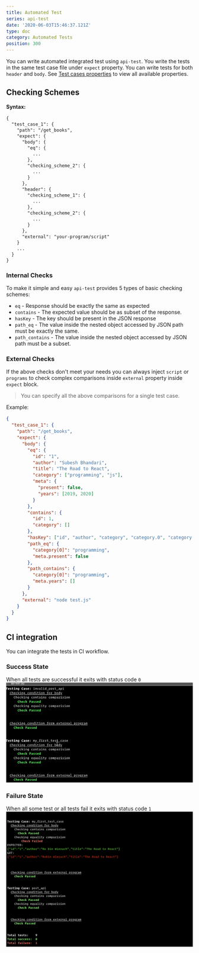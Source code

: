 ```yaml
---
title: Automated Test
series: api-test
date: '2020-06-03T15:46:37.121Z'
type: doc
category: Automated Tests
position: 300
---
```


You can write automated integrated test using `api-test`. You write the tests in the same test case file under `expect` property. You can write tests for both `header` and `body`. See [Test cases properties](/api-test/test-file-definition#test-cases-attributes) to view all available properties.

## Checking Schemes

**Syntax:**

```json{4-21}
{
  "test_case_1": {
    "path": "/get_books",
    "expect": {
      "body": {
        "eq": {
          ...
        },
        "checking_scheme_2": {
          ...
        }
      },
      "header": {
        "checking_scheme_1": {
          ...
        },
        "checking_scheme_2": {
          ...
        }
      },
      "external": "your-program/script"
    }
    ...
  }
}
```

### Internal Checks

To make it simple and easy `api-test` provides 5 types of basic checking schemes:

- `eq` - Response should be exactly the same as expected
- `contains` - The expected value should be as subset of the response.
- `hasKey` - The key should be present in the JSON response
- `path_eq` - The value inside the nested object accessed by JSON path must be exactly the same.
- `path_contains` - The value inside the nested object accessed by JSON path must be a subset.

### External Checks

If the above checks don't meet your needs you can always inject `script` or `programs` to check complex comparisons inside `external` property inside `expect` block.

> You can specify all the above comparisons for a single test case.

Example:

```json
{
  "test_case_1": {
    "path": "/get_books",
    "expect": {
      "body": {
        "eq": {
          "id": "1",
          "author": "Subesh Bhandari",
          "title": "The Road to React",
          "category": ["programming", "js"],
          "meta": {
            "present": false,
            "years": [2019, 2020]
          }
        },
        "contains": {
          "id": 1,
          "category": []
        },
        "hasKey": ["id", "author", "category", "category.0", "category.1"],
        "path_eq": {
          "category[0]": "programming",
          "meta.present": false
        },
        "path_contains": {
          "category[0]": "programming",
          "meta.years": []
        }
      },
      "external": "node test.js"
    }
  }
}
```

## CI integration

You can integrate the tests in CI workflow.

### Success State

When all tests are successful it exits with status code `0`
![API automated testing](../../../assets/api-test-spec.gif)

### Failure State

When all some test or all tests fail it exits with status code `1`
![Error exit code on failure](../../../assets/api-test-ci.png)
